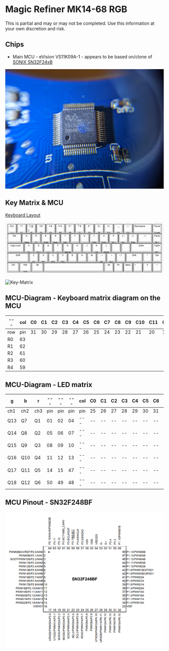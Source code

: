 # Magic Refiner MK14-68 RGB

This is partial and may or may not be completed.
Use this information at your own discretion and risk.

## Chips
* Main MCU - eVision VS11K09A-1 - appears to be based on/clone of [SONIX SN32F24xB](http://www.sonix.com.tw/article-tw-4315-30347)

![Close up of the Microcontroller](./img/micro.jpg)

## Key Matrix & MCU
[Keyboard Layout ](http://www.keyboard-layout-editor.com/##@_backcolor=#ffffff&name=Magic%20Refiner%20MK14-68%20Keys&author=Sam%20Bartle&notes=B-Sun%20Blue%20Switches&switchMount=cherry;&@_a:5;&=Esc%0A%0A%0A%0A%60%20%20~&=1%20%20!%0A%0A%0A%0AF1&_a:4;&=%0A2%0A%0A%0AF2%0A%0A%0A%0A2%20%20/@&_a:5;&=3%20%20#%0A%0A%0A%0AF3&=4%20%20$%0A%0A%0A%0AF4&=5%20%20%25%0A%0A%0A%0AF5&=6%20%20%5E%0A%0A%0A%0AF6&=7%20%20/&%0A%0A%0A%0AF7&=8%20%20*%0A%0A%0A%0AF8&=9%20%20(%0A%0A%0A%0AF9&=0%20%20)%0A%0A%0A%0AF10&=-%20%20/_%0A%0A%0A%0AF11&=/=%20%20+%0A%0A%0A%0AF12&_a:4&w:2;&=Backspace&_a:5;&=Pause%0A%0A%0A%0AK%20Lock;&@_w:1.5;&=Tab&=Q%0A%0A%0A%0AHome&=W%0A%0A%0A%0APC&=E%0A%0A%0A%0AEmail&=R%0A%0A%0A%0AMusic&=T%0A%0A%0A%0ACalc&=Y&=U&=I%0A%0A%0A%0APrtSc&=O%0A%0A%0A%0AScrLk&=P%0A%0A%0A%0AVol%20+&=%5B%20%20%7B%0A%0A%0A%0AVol%20-&=%5D%20%20%7D%0A%0A%0A%0AMute&_w:1.5;&=%5C%20%20%7C&=PgUp%0A%0A%0A%0ABri%20+;&@_w:1.75;&=Caps%20Lock&=A%0A%0A%0A%0ATrk%20-&=S%0A%0A%0A%0ATrk%20+&=D%0A%0A%0A%0A%3E%20%20%7C%7C&=F%0A%0A%0A%0A/=&=G%0A%0A%0A%0AGaming&=H&=J&=K%0A%0A%0A%0AIns&=L%0A%0A%0A%0AHome&_a:4;&=/:%0A/;&=%22%0A'&_a:5&w:2.25;&=Enter&=PgDn%0A%0A%0A%0ABri%20-;&@_w:2.25;&=Shift&=Z%0A%0A%0A%0APC&=X%0A%0A%0A%0APF1&=C%0A%0A%0A%0APF2&=V%0A%0A%0A%0APF3&=B&=N&=M&=,%20%20%3C%0A%0A%0A%0ADel&=.%20%20%3E%0A%0A%0A%0AEnd&=//%20%20?&_w:1.75;&=Shift&=%5E&=Del;&@_w:1.25;&=Ctrl&_w:1.25;&=Win%0A%0A%0A%0ALock&_w:1.25;&=Alt&_a:7&w:6.25;&=&_a:5;&=Alt&=Fn&=Menu&_a:4;&=%3C&_a:5;&=V&=%3E)

![Diagramatic Keyboard Layout](./img/magic-refiner-mk14-68-keys.png)

![Key-Matrix](./img/k4-wiring.png)

## MCU-Diagram - Keyboard matrix diagram on the MCU

| --- | col | C0 | C1 | C2 | C3 | C4 | C5 | C6 | C7 | C8 | C9 | C10 | C11 | C12 | C13 | C14 | C15 |
| --- | --- | -- | -- | -- | -- | -- | -- | -- | -- | -- | -- | --- | --- | --- | --- | --- | --- |
| row | pin | 31 | 30 | 29 | 28 | 27 | 26 | 25 | 24 | 23 | 22 | 21  | 20  | 19  | 18  | 17  | 16  |
| R0  | 63  |    |    |    |    |    |    |    |    |    |    |     |     |     |     |     |     |
| R1  | 62  |    |    |    |    |    |    |    |    |    |    |     |     |     |     |     |     |
| R2  | 61  |    |    |    |    |    |    |    |    |    |    |     |     |     |     |     |     |
| R3  | 60  |    |    |    |    |    |    |    |    |    |    |     |     |     |     |     |     |
| R4  | 59  |    |    |    |    |    |    |    |    |    |    |     |     |     |     |     |     |

## MCU-Diagram - LED matrix

|   g  |   b  |   r  |  --- |  --- |  --- | col | C0 | C1 | C2 | C3 | C4 | C5 | C6 | C7 | C8 | C9 | C10 | C11 | C12 | C13 | C14 | C15 | C16 | C17 | C18 |
|  --- |  --- |  --- |  --- |  --- |  --- | --- | -- | -- | -- | -- | -- | -- | -- | -- | -- | -- | --  | --  | --  | --  | --  | --  | --  | --  | --  |
|  ch1 |  ch2 |  ch3 |  pin |  pin |  pin | pin | 25 | 26 | 27 | 28 | 29 | 30 | 31 | 32 | 34 | 35 | 36  | 37  | 38  | 39  | 40  | 41  | 42  | 43  | 44  |
|  Q13 |  Q7  |  Q1  |  01  |  02  |  04  | --- | -- | -- | -- | -- | -- | -- | -- | -- | -- | -- | --- | --- | --- | --- | --- | --- | --- | --- | --- |
|  Q14 |  Q8  |  Q2  |  05  |  06  |  07  | --- | -- | -- | -- | -- | -- | -- | -- | -- | -- | -- | --- | --- | --- | --- | --- | --- | --- | --- | --- |
|  Q15 |  Q9  |  Q3  |  08  |  09  |  10  | --- | -- | -- | -- | -- | -- | -- | -- | -- | -- | -- | --- | --- | --- | --- | --- | --- | --- | --- | --- |
|  Q16 |  Q10 |  Q4  |  11  |  12  |  13  | --- | -- | -- | -- | -- | -- | -- | -- | -- | -- | -- | --- | --- | --- | --- | --- | --- | --- | --- | --- |
|  Q17 |  Q11 |  Q5  |  14  |  15  |  47  | --- | -- | -- | -- | -- | -- | -- | -- | -- | -- | -- | --- | --- | --- | --- | --- | --- | --- | --- | --- |
|  Q18 |  Q12 |  Q6  |  50  |  49  |  48  | --- | -- | -- | -- | -- | -- | -- | -- | -- | -- | -- | --- | --- | --- | --- | --- | --- | --- | --- | --- |


## MCU Pinout - SN32F248BF
![MCU-Pins](./img/MCU_SN32F248BF.png)
